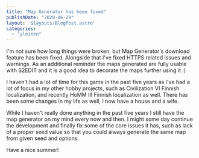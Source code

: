 ```yaml
---
title: "Map Generator has been fixed"
publishDate: "2020-06-29"
layout: '$layouts/BlogPost.astro'
categories: 
  - "yleinen"
---
```


I'm not sure how long things were broken, but Map Generator's download feature has been fixed. Alongside that I've fixed HTTPS related issues and warnings. As an additional reminder the maps generated are fully usable with S2EDIT and it is a good idea to decorate the maps further using it :)

I haven't had a lot of time for this game in the past five years as I've had a lot of focus in my other hobby projects, such as Civilization VI Finnish localization, and recently HoMM III Finnish localization as well. There has been some changes in my life as well, I now have a house and a wife.

While I haven't really done anything in the past five years I still have the map generator on my mind every now and then. I might some day continue the development and finally fix some of the core issues it has, such as lack of a proper seed value so that you could always generate the same map from given seed and options.

Have a nice summer!
